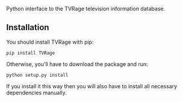 Python interface to the TVRage television information database.

Installation
------------

You should install TVRage with pip:

    pip install TVRage

Otherwise, you'll have to download the package and run:

    python setup.py install

If you install it this way then you will also have to install all necessary
dependencies manually.
